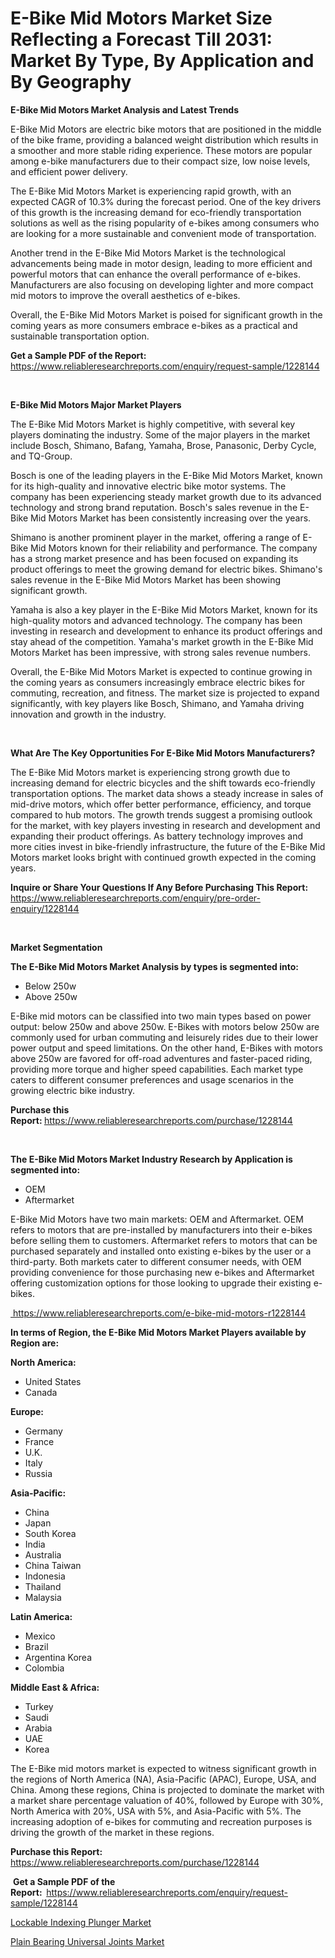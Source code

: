 <p><h1>E-Bike Mid Motors Market Size Reflecting a Forecast Till 2031: Market By Type, By Application and By Geography</h1></p><p><strong>E-Bike Mid Motors Market Analysis and Latest Trends</strong></p>
<p><p>E-Bike Mid Motors are electric bike motors that are positioned in the middle of the bike frame, providing a balanced weight distribution which results in a smoother and more stable riding experience. These motors are popular among e-bike manufacturers due to their compact size, low noise levels, and efficient power delivery.</p><p>The E-Bike Mid Motors Market is experiencing rapid growth, with an expected CAGR of 10.3% during the forecast period. One of the key drivers of this growth is the increasing demand for eco-friendly transportation solutions as well as the rising popularity of e-bikes among consumers who are looking for a more sustainable and convenient mode of transportation.</p><p>Another trend in the E-Bike Mid Motors Market is the technological advancements being made in motor design, leading to more efficient and powerful motors that can enhance the overall performance of e-bikes. Manufacturers are also focusing on developing lighter and more compact mid motors to improve the overall aesthetics of e-bikes.</p><p>Overall, the E-Bike Mid Motors Market is poised for significant growth in the coming years as more consumers embrace e-bikes as a practical and sustainable transportation option.</p></p>
<p><strong>Get a Sample PDF of the Report:&nbsp;</strong> <a href="https://www.reliableresearchreports.com/enquiry/request-sample/1228144">https://www.reliableresearchreports.com/enquiry/request-sample/1228144</a></p>
<p>&nbsp;</p>
<p><strong>E-Bike Mid Motors Major Market Players</strong></p>
<p><p>The E-Bike Mid Motors Market is highly competitive, with several key players dominating the industry. Some of the major players in the market include Bosch, Shimano, Bafang, Yamaha, Brose, Panasonic, Derby Cycle, and TQ-Group.</p><p>Bosch is one of the leading players in the E-Bike Mid Motors Market, known for its high-quality and innovative electric bike motor systems. The company has been experiencing steady market growth due to its advanced technology and strong brand reputation. Bosch's sales revenue in the E-Bike Mid Motors Market has been consistently increasing over the years.</p><p>Shimano is another prominent player in the market, offering a range of E-Bike Mid Motors known for their reliability and performance. The company has a strong market presence and has been focused on expanding its product offerings to meet the growing demand for electric bikes. Shimano's sales revenue in the E-Bike Mid Motors Market has been showing significant growth.</p><p>Yamaha is also a key player in the E-Bike Mid Motors Market, known for its high-quality motors and advanced technology. The company has been investing in research and development to enhance its product offerings and stay ahead of the competition. Yamaha's market growth in the E-Bike Mid Motors Market has been impressive, with strong sales revenue numbers.</p><p>Overall, the E-Bike Mid Motors Market is expected to continue growing in the coming years as consumers increasingly embrace electric bikes for commuting, recreation, and fitness. The market size is projected to expand significantly, with key players like Bosch, Shimano, and Yamaha driving innovation and growth in the industry.</p></p>
<p>&nbsp;</p>
<p><strong>What Are The Key Opportunities For E-Bike Mid Motors Manufacturers?</strong></p>
<p><p>The E-Bike Mid Motors market is experiencing strong growth due to increasing demand for electric bicycles and the shift towards eco-friendly transportation options. The market data shows a steady increase in sales of mid-drive motors, which offer better performance, efficiency, and torque compared to hub motors. The growth trends suggest a promising outlook for the market, with key players investing in research and development and expanding their product offerings. As battery technology improves and more cities invest in bike-friendly infrastructure, the future of the E-Bike Mid Motors market looks bright with continued growth expected in the coming years.</p></p>
<p><strong>Inquire or Share Your Questions If Any Before Purchasing This Report:</strong> <a href="https://www.reliableresearchreports.com/enquiry/pre-order-enquiry/1228144">https://www.reliableresearchreports.com/enquiry/pre-order-enquiry/1228144</a></p>
<p>&nbsp;</p>
<p><strong>Market Segmentation</strong></p>
<p><strong>The E-Bike Mid Motors Market Analysis by types is segmented into:</strong></p>
<p><ul><li>Below 250w</li><li>Above 250w</li></ul></p>
<p><p>E-Bike mid motors can be classified into two main types based on power output: below 250w and above 250w. E-Bikes with motors below 250w are commonly used for urban commuting and leisurely rides due to their lower power output and speed limitations. On the other hand, E-Bikes with motors above 250w are favored for off-road adventures and faster-paced riding, providing more torque and higher speed capabilities. Each market type caters to different consumer preferences and usage scenarios in the growing electric bike industry.</p></p>
<p><strong>Purchase this Report:&nbsp;</strong><a href="https://www.reliableresearchreports.com/purchase/1228144">https://www.reliableresearchreports.com/purchase/1228144</a></p>
<p>&nbsp;</p>
<p><strong>The E-Bike Mid Motors Market Industry Research by Application is segmented into:</strong></p>
<p><ul><li>OEM</li><li>Aftermarket</li></ul></p>
<p><p>E-Bike Mid Motors have two main markets: OEM and Aftermarket. OEM refers to motors that are pre-installed by manufacturers into their e-bikes before selling them to customers. Aftermarket refers to motors that can be purchased separately and installed onto existing e-bikes by the user or a third-party. Both markets cater to different consumer needs, with OEM providing convenience for those purchasing new e-bikes and Aftermarket offering customization options for those looking to upgrade their existing e-bikes.</p></p>
<p><a href="https://www.reliableresearchreports.com/e-bike-mid-motors-r1228144">&nbsp;https://www.reliableresearchreports.com/e-bike-mid-motors-r1228144</a></p>
<p><strong>In terms of Region, the E-Bike Mid Motors Market Players available by Region are:</strong></p>
<p>
    <p> <strong> North America: </strong>
        <ul>
            <li>United States</li>
            <li>Canada</li>
        </ul>
        </p> 
    <p> <strong> Europe: </strong>
        <ul>
            <li>Germany</li>
            <li>France</li>
            <li>U.K.</li>
            <li>Italy</li>
            <li>Russia</li>
        </ul>
        </p> 
    <p> <strong> Asia-Pacific: </strong>
        <ul>
            <li>China</li>
            <li>Japan</li>
            <li>South Korea</li>
            <li>India</li>
            <li>Australia</li>
            <li>China Taiwan</li>
            <li>Indonesia</li>
            <li>Thailand</li>
            <li>Malaysia</li>
        </ul>
        </p> 
    <p> <strong> Latin America: </strong>
        <ul>
            <li>Mexico</li>
            <li>Brazil</li>
            <li>Argentina Korea</li>
            <li>Colombia</li>
        </ul>
        </p> 
    <p> <strong> Middle East & Africa: </strong>
        <ul>
            <li>Turkey</li>
            <li>Saudi</li>
            <li>Arabia</li>
            <li>UAE</li>
            <li>Korea</li>
        </ul>
    </p>
    </p>
<p><p>The E-Bike mid motors market is expected to witness significant growth in the regions of North America (NA), Asia-Pacific (APAC), Europe, USA, and China. Among these regions, China is projected to dominate the market with a market share percentage valuation of 40%, followed by Europe with 30%, North America with 20%, USA with 5%, and Asia-Pacific with 5%. The increasing adoption of e-bikes for commuting and recreation purposes is driving the growth of the market in these regions.</p></p>
<p><strong>Purchase this Report: </strong><a href="https://www.reliableresearchreports.com/purchase/1228144">https://www.reliableresearchreports.com/purchase/1228144</a></p>
<p>&nbsp;<strong>Get a Sample PDF of the Report:&nbsp;&nbsp;</strong><a href="https://www.reliableresearchreports.com/enquiry/request-sample/1228144">https://www.reliableresearchreports.com/enquiry/request-sample/1228144</a></p>
<p><strong></strong></p>
<p><p><a href="https://github.com/riwar777/Market-Research-Report-List-1/blob/main/lockable-indexing-plunger-market.md">Lockable Indexing Plunger Market</a></p><p><a href="https://github.com/IkeSchumm04/Market-Research-Report-List-1/blob/main/plain-bearing-universal-joints-market.md">Plain Bearing Universal Joints Market</a></p></p>